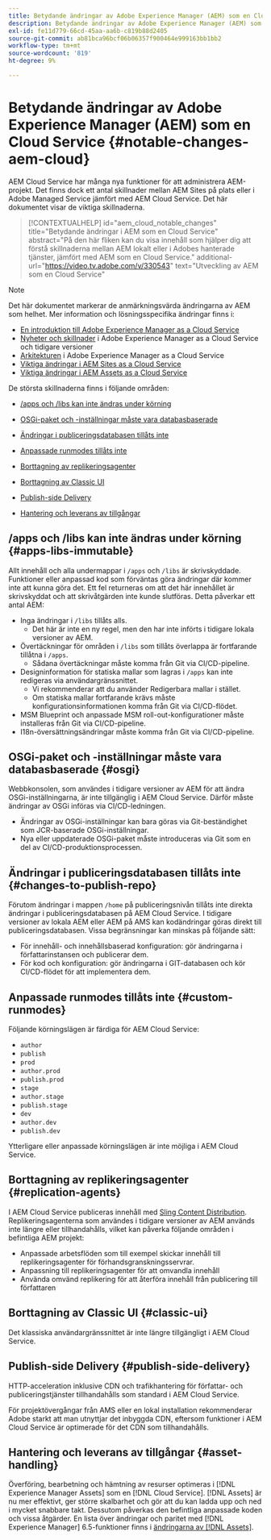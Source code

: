 ```yaml
---
title: Betydande ändringar av Adobe Experience Manager (AEM) som en Cloud Service
description: Betydande ändringar av Adobe Experience Manager (AEM) som en Cloud Service
exl-id: fe11d779-66cd-45aa-aa6b-c819b88d2405
source-git-commit: ab81bca96bcf06b06357f900464e999163bb1bb2
workflow-type: tm+mt
source-wordcount: '819'
ht-degree: 9%

---
```


# Betydande ändringar av Adobe Experience Manager (AEM) som en Cloud Service {#notable-changes-aem-cloud}

AEM Cloud Service har många nya funktioner för  att administrera AEM-projekt. Det finns dock ett antal skillnader mellan AEM Sites på plats eller i Adobe Managed Service jämfört med AEM Cloud Service. Det här dokumentet visar de viktiga skillnaderna.

>[!CONTEXTUALHELP]
>id="aem_cloud_notable_changes"
>title="Betydande ändringar i AEM som en Cloud Service"
>abstract="På den här fliken kan du visa innehåll som hjälper dig att förstå skillnaderna mellan AEM lokalt eller i Adobes hanterade tjänster, jämfört med AEM som en Cloud Service."
>additional-url="https://video.tv.adobe.com/v/330543" text="Utveckling av AEM som en Cloud Service"


>[!NOTE]
>Det här dokumentet markerar de anmärkningsvärda ändringarna av AEM som helhet. Mer information och lösningsspecifika ändringar finns i:
>
>* [En introduktion till Adobe Experience Manager as a Cloud Service](/help/overview/introduction.md)
>* [Nyheter och skillnader](/help/overview/what-is-new-and-different.md) i Adobe Experience Manager as a Cloud Service och tidigare versioner
>* [Arkitekturen](/help/overview/architecture.md) i Adobe Experience Manager as a Cloud Service
>* [Viktiga ändringar i AEM Sites as a Cloud Service](/help/sites-cloud/sites-cloud-changes.md)
>* [Viktiga ändringar i AEM Assets as a Cloud Service](/help/assets/assets-cloud-changes.md)


De största skillnaderna finns i följande områden:

* [/apps och /libs kan inte ändras under körning](#apps-libs-immutable)

* [OSGi-paket och -inställningar måste vara databasbaserade](#osgi)

* [Ändringar i publiceringsdatabasen tillåts inte](#changes-to-publish-repo)

* [Anpassade runmodes tillåts inte](#custom-runmodes)

* [Borttagning av replikeringsagenter](#replication-agents)

* [Borttagning av Classic UI](#classic-ui)

* [Publish-side Delivery](#publish-side-delivery)

* [Hantering och leverans av tillgångar](#asset-handling)

## /apps och /libs kan inte ändras under körning {#apps-libs-immutable}

Allt innehåll och alla undermappar i `/apps` och `/libs` är skrivskyddade. Funktioner eller anpassad kod som förväntas göra ändringar där kommer inte att kunna göra det. Ett fel returneras om att det här innehållet är skrivskyddat och att skrivåtgärden inte kunde slutföras. Detta påverkar ett antal AEM:

* Inga ändringar i `/libs` tillåts alls.
   * Det här är inte en ny regel, men den har inte införts i tidigare lokala versioner av AEM.
* Övertäckningar för områden i `/libs` som tillåts överlappa är fortfarande tillåtna i `/apps`.
   * Sådana övertäckningar måste komma från Git via CI/CD-pipeline.
* Designinformation för statiska mallar som lagras i `/apps` kan inte redigeras via användargränssnittet.
   * Vi rekommenderar att du använder Redigerbara mallar i stället.
   * Om statiska mallar fortfarande krävs måste konfigurationsinformationen komma från Git via CI/CD-flödet.
* MSM Blueprint och anpassade MSM roll-out-konfigurationer måste installeras från Git via CI/CD-pipeline.
* I18n-översättningsändringar måste komma från Git via CI/CD-pipeline.

## OSGi-paket och -inställningar måste vara databasbaserade {#osgi}

Webbkonsolen, som användes i tidigare versioner av AEM för att ändra OSGi-inställningarna, är inte tillgänglig i AEM Cloud Service. Därför måste ändringar av OSGi införas via CI/CD-ledningen.

* Ändringar av OSGi-inställningar kan bara göras via Git-beständighet som JCR-baserade OSGi-inställningar.
* Nya eller uppdaterade OSGi-paket måste introduceras via Git som en del av CI/CD-produktionsprocessen.

## Ändringar i publiceringsdatabasen tillåts inte {#changes-to-publish-repo}

Förutom ändringar i mappen `/home` på publiceringsnivån tillåts inte direkta ändringar i publiceringsdatabasen på AEM Cloud Service. I tidigare versioner av lokala AEM eller AEM på AMS kan kodändringar göras direkt till publiceringsdatabasen. Vissa begränsningar kan minskas på följande sätt:

* För innehåll- och innehållsbaserad konfiguration: gör ändringarna i författarinstansen och publicerar dem.
* För kod och konfiguration: gör ändringarna i GIT-databasen och kör CI/CD-flödet för att implementera dem.

## Anpassade runmodes tillåts inte {#custom-runmodes}

Följande körningslägen är färdiga för AEM Cloud Service:

* `author`
* `publish`
* `prod`
* `author.prod`
* `publish.prod`
* `stage`
* `author.stage`
* `publish.stage`
* `dev`
* `author.dev`
* `publish.dev`

Ytterligare eller anpassade körningslägen är inte möjliga i AEM Cloud Service.

## Borttagning av replikeringsagenter {#replication-agents}

I AEM Cloud Service publiceras innehåll med [Sling Content Distribution](https://sling.apache.org/documentation/bundles/content-distribution.html). Replikeringsagenterna som användes i tidigare versioner av AEM används inte längre eller tillhandahålls, vilket kan påverka följande områden i befintliga AEM projekt:

* Anpassade arbetsflöden som till exempel skickar innehåll till replikeringsagenter för förhandsgranskningsservrar.
* Anpassning till replikeringsagenter för att omvandla innehåll
* Använda omvänd replikering för att återföra innehåll från publicering till författaren

## Borttagning av Classic UI {#classic-ui}

Det klassiska användargränssnittet är inte längre tillgängligt i AEM Cloud Service.

## Publish-side Delivery {#publish-side-delivery}

HTTP-acceleration inklusive CDN och trafikhantering för författar- och publiceringstjänster tillhandahålls som standard i AEM Cloud Service.

För projektövergångar från AMS eller en lokal installation rekommenderar Adobe starkt att man utnyttjar det inbyggda CDN, eftersom funktioner i AEM Cloud Service är optimerade för det CDN som tillhandahålls.

## Hantering och leverans av tillgångar {#asset-handling}

Överföring, bearbetning och hämtning av resurser optimeras i [!DNL Experience Manager Assets] som en [!DNL Cloud Service]. [!DNL Assets] är nu mer effektivt, ger större skalbarhet och gör att du kan ladda upp och ned i mycket snabbare takt. Dessutom påverkas den befintliga anpassade koden och vissa åtgärder. En lista över ändringar och paritet med [!DNL Experience Manager] 6.5-funktioner finns i [ändringarna av [!DNL Assets]](/help/assets/assets-cloud-changes.md).
